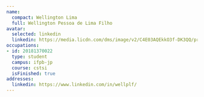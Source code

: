 ```yaml
---
name:
  compact: Wellington Lima
  full: Wellington Pessoa de Lima Filho
avatar:
  selected: linkedin
  linkedin: https://media.licdn.com/dms/image/v2/C4E03AQEkkO3f-DK3QQ/profile-displayphoto-shrink_800_800/profile-displayphoto-shrink_800_800/0/1539455241996?e=1732752000&v=beta&t=qawx_m-d3DKcXajZ_EbA2mDLibuk8yC5aLLmUW_p4vk
occupations:
- id: 20181370022
  type: student
  campus: ifpb-jp
  course: cstsi
  isFinished: true
addresses:
  linkedin: https://www.linkedin.com/in/wellplf/
---
```

